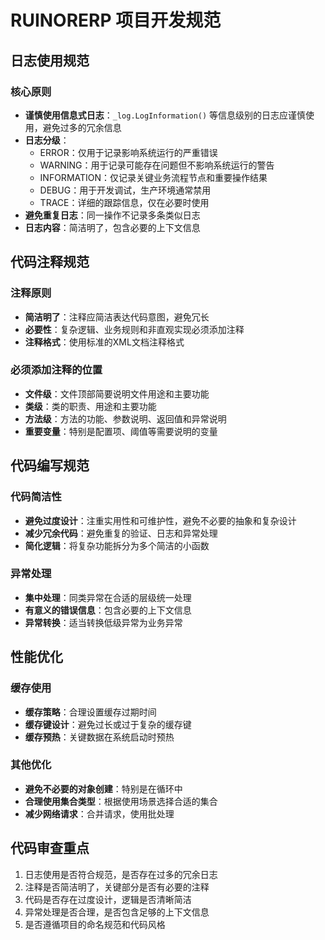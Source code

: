 # RUINORERP 项目开发规范

## 日志使用规范

### 核心原则
- **谨慎使用信息式日志**：`_log.LogInformation()` 等信息级别的日志应谨慎使用，避免过多的冗余信息
- **日志分级**：
  - ERROR：仅用于记录影响系统运行的严重错误
  - WARNING：用于记录可能存在问题但不影响系统运行的警告
  - INFORMATION：仅记录关键业务流程节点和重要操作结果
  - DEBUG：用于开发调试，生产环境通常禁用
  - TRACE：详细的跟踪信息，仅在必要时使用
- **避免重复日志**：同一操作不记录多条类似日志
- **日志内容**：简洁明了，包含必要的上下文信息

## 代码注释规范

### 注释原则
- **简洁明了**：注释应简洁表达代码意图，避免冗长
- **必要性**：复杂逻辑、业务规则和非直观实现必须添加注释
- **注释格式**：使用标准的XML文档注释格式

### 必须添加注释的位置
- **文件级**：文件顶部简要说明文件用途和主要功能
- **类级**：类的职责、用途和主要功能
- **方法级**：方法的功能、参数说明、返回值和异常说明
- **重要变量**：特别是配置项、阈值等需要说明的变量

## 代码编写规范

### 代码简洁性
- **避免过度设计**：注重实用性和可维护性，避免不必要的抽象和复杂设计
- **减少冗余代码**：避免重复的验证、日志和异常处理
- **简化逻辑**：将复杂功能拆分为多个简洁的小函数

### 异常处理
- **集中处理**：同类异常在合适的层级统一处理
- **有意义的错误信息**：包含必要的上下文信息
- **异常转换**：适当转换低级异常为业务异常

## 性能优化

### 缓存使用
- **缓存策略**：合理设置缓存过期时间
- **缓存键设计**：避免过长或过于复杂的缓存键
- **缓存预热**：关键数据在系统启动时预热

### 其他优化
- **避免不必要的对象创建**：特别是在循环中
- **合理使用集合类型**：根据使用场景选择合适的集合
- **减少网络请求**：合并请求，使用批处理

## 代码审查重点

1. 日志使用是否符合规范，是否存在过多的冗余日志
2. 注释是否简洁明了，关键部分是否有必要的注释
3. 代码是否存在过度设计，逻辑是否清晰简洁
4. 异常处理是否合理，是否包含足够的上下文信息
5. 是否遵循项目的命名规范和代码风格